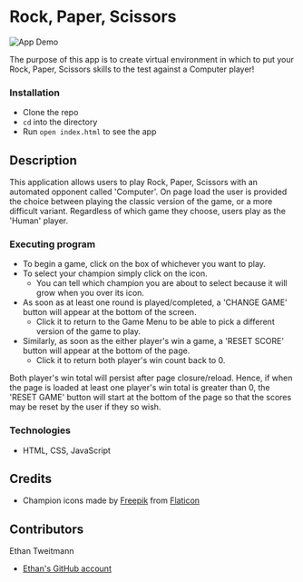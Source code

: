# Rock, Paper, Scissors
![App Demo](assets/README.gif)

The purpose of this app is to create virtual environment in which to put your Rock, Paper, Scissors skills to the test against a Computer player!

### Installation

* Clone the repo
* `cd` into the directory
* Run `open index.html` to see the app

## Description

This application allows users to play Rock, Paper, Scissors with an automated opponent called 'Computer'. On page load the user is provided the choice between playing the classic version of the game, or a more difficult variant. Regardless of which game they choose, users play as the 'Human' player.

### Executing program

* To begin a game, click on the box of whichever you want to play.
* To select your champion simply click on the icon.
  - You can tell which champion you are about to select because it will grow when you over its icon.
* As soon as at least one round is played/completed, a 'CHANGE GAME' button will appear at the bottom of the screen.
  - Click it to return to the Game Menu to be able to pick a different version of the game to play.
* Similarly, as soon as the either player's win a game, a 'RESET SCORE' button will appear at the bottom of the page.
  - Click it to return both player's win count back to 0.

Both player's win total will persist after page closure/reload. Hence, if when the page is loaded at least one player's win total is greater than 0, the 'RESET GAME' button will start at the bottom of the page so that the scores may be reset by the user if they so wish.

### Technologies

* HTML, CSS, JavaScript

## Credits

- Champion icons made by [Freepik]("https://www.freepik.com") from [Flaticon]("https://www.flaticon.com/")


## Contributors
Ethan Tweitmann
- [Ethan's GitHub account](https://github.com/ectweitmann)
